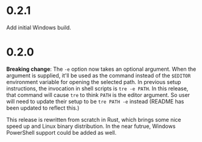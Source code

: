 # 0.2.1

Add initial Windows build.

# 0.2.0

**Breaking change**: The `-e` option now takes an optional argument. When the
argument is supplied, it'll be used as the command instead of the `$EDITOR`
environment variable for opening the selected path. In previous setup
instructions, the invocation in shell scripts is `tre -e PATH`. In this release,
that command will cause `tre` to think `PATH` is the editor argument. So user
will need to update their setup to be `tre PATH -e` instead (README has been
updated to reflect this.)

This release is rewritten from scratch in Rust, which brings some nice speed up
and Linux binary distribution. In the near futrue, Windows PowerShell support
could be added as well.

